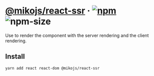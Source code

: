 # [@mikojs/react-ssr][website] · <!-- badges.start -->[![npm][npm-image]][npm-link] ![npm-size][npm-size-image]

[npm-image]: https://img.shields.io/npm/v/@mikojs/react-ssr.svg
[npm-link]: https://www.npmjs.com/package/@mikojs/react-ssr
[npm-size-image]: https://img.shields.io/bundlephobia/minzip/@mikojs/react-ssr.svg

<!-- badges.end -->

[website]: https://mikojs.github.io/core/react-dnd

Use to render the component with the server rendering and the client rendering.

## Install

```sh
yarn add react react-dom @mikojs/react-ssr
```
